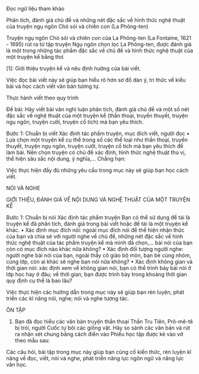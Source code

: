 Đọc ngữ liệu tham khảo

Phân tích, đánh giá chủ đề và những nét đặc sắc về hình thức nghệ thuật của truyện ngụ ngôn Chó sói và chiên con (La Phông-ten)

Truyện ngụ ngôn Chó sói và chiên con của La Phông-ten (La Fontaine, 1621 - 1695) rút ra từ tập truyện Ngụ ngôn chọn lọc La Phông-ten, được đánh giá là một trong những tác phẩm đặc sắc về chủ đề và hình thức nghệ thuật của một truyện kể bằng thơ.

[1]: Giới thiệu truyện kể và nêu định hướng của bài viết.

Việc đọc bài viết này sẽ giúp bạn hiểu rõ hơn sơ đồ dàn ý, tri thức về kiểu bài và học cách viết văn bản tương tự.

Thực hành viết theo quy trình

Đề bài:
Hãy viết bài văn nghị luận phân tích, đánh giá chủ đề và một số nét đặc sắc về nghệ thuật của một truyện kể (thần thoại, truyền thuyết, truyện ngụ ngôn, truyện cười, truyện cổ tích) mà bạn yêu thích.

Bước 1: Chuẩn bị viết
Xác định tác phẩm truyện, mục đích viết, người đọc
• Lựa chọn một truyện kể cụ thể trong số các thể loại như thần thoại, truyền thuyết, truyện ngụ ngôn, truyện cười, truyện cổ tích mà bạn yêu thích để làm bài. Nên chọn truyện có chủ đề xác định, hình thức nghệ thuật thú vị, thể hiện sâu sắc nội dung, ý nghĩa,... Chẳng hạn:

Việc thực hiện đầy đủ những yêu cầu trong mục này sẽ giúp bạn học cách viết.

NÓI VÀ NGHE

GIỚI THIỆU, ĐÁNH GIÁ VỀ NỘI DUNG VÀ NGHỆ THUẬT CỦA MỘT TRUYỆN KỂ

Bước 1: Chuẩn bị nói
Xác định tác phẩm truyện
Bạn có thể sử dụng để tài là truyện kể đã phân tích, đánh giá trong bài viết hoặc đề tài là một truyện kể khác.
• Xác định mục đích nói: ngoài mục đích nói để thể hiện nhận thức của bạn và chia sẻ với người nghe về chủ đề, những nét đặc sắc về hình thức nghệ thuật của tác phẩm truyện kể mà mình đã chọn,... bài nói của bạn còn có mục đích nào khác nữa không?
• Xác định đối tượng người nghe: người nghe bài nói của bạn, ngoài thầy cô giáo bộ môn, bạn bè cùng nhóm, cùng lớp, còn ai khác sẽ nghe bạn nói nữa không?
• Xác định không gian và thời gian nói: xác định xem về không gian nói, bạn có thể trình bày bài nói ở lớp học hay ở đâu; về thời gian, bạn được trình bày trong khoảng thời gian quy định cụ thể là bao lâu?

Việc thực hiện các hướng dẫn trong mục này sẽ giúp bạn rèn luyện, phát triển các kĩ năng nói, nghe; nói và nghe tương tác.

ÔN TẬP

1. Bạn đã đọc hiểu các văn bản truyện thần thoại Thần Tru Tiên, Prô-mê-tê bị trói, người Cưốc tự bôi các giống vật. Hãy so sánh các văn bản và rút ra nhận xét chung bằng cách điền vào Phiếu học tập được kẻ vào vở theo mẫu sau:

Các câu hỏi, bài tập trong mục này giúp bạn củng cố kiến thức, rèn luyện kĩ năng về đọc, viết, nói và nghe, phát triển năng lực ngôn ngữ và năng lực văn học.